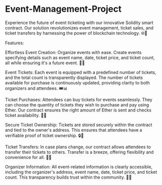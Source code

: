 # Event-Management-Project
Experience the future of event ticketing with our innovative Solidity smart contract. Our solution revolutionizes event management, ticket sales, and ticket transfers by harnessing the power of blockchain technology. 🌐🎫

Features:

Effortless Event Creation: Organize events with ease. Create events specifying details such as event name, date, ticket price, and ticket count, all while ensuring it's a future event. 🚀📅

Event Tickets: Each event is equipped with a predefined number of tickets, and the total count is transparently displayed. The number of tickets available for purchase is continuously updated, providing clarity to both organizers and attendees. 🎟️📊

Ticket Purchases: Attendees can buy tickets for events seamlessly. They can choose the quantity of tickets they wish to purchase and pay using Ether. Our contract ensures the right amount of Ether is sent and checks ticket availability. 👛💸

Secure Ticket Ownership: Tickets are stored securely within the contract and tied to the owner's address. This ensures that attendees have a verifiable proof of ticket ownership. 🔒👤

Ticket Transfers: In case plans change, our contract allows attendees to transfer their tickets to others. Transfer is a breeze, offering flexibility and convenience for all. 🔄👥

Organizer Information: All event-related information is clearly accessible, including the organizer's address, event name, date, ticket price, and ticket count. This transparency builds trust within the community. 📝🤝

